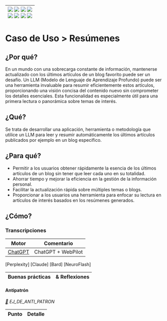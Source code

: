 <div align=right>

|[![](https://img.shields.io/badge/-Inicio-FFF?style=flat&logo=Emlakjet&logoColor=black)](/README.md) [![](https://img.shields.io/badge/-Introducción-FFF?style=flat&logo=abbrobotstudio&logoColor=black)](/documentos/intro.md) [![](https://img.shields.io/badge/-Modelos_de_lenguaje-FFF?style=flat&logo=LiveChat&logoColor=black)](/documentos/LLMs.md) [![](https://img.shields.io/badge/-Panorámica-FFF?style=flat&logo=openstreetmap&logoColor=black)](/documentos/panoramica.md)<br>  [![](https://img.shields.io/badge/-Prompts-FFF?style=flat&logo=Proton&logoColor=black)](/documentos/prompts/README.md) [![](https://img.shields.io/badge/-Ing,_de_prompts-FFF?style=flat&logo=googleearthengine&logoColor=black)](/documentos/ingenieriaDePrompts/README.md) [![](https://img.shields.io/badge/-Patrones-FFF?style=flat&logo=textpattern&logoColor=black)](/documentos/ingenieriaDePrompts/patrones/README.md) [![](https://img.shields.io/badge/-Casos_de_uso-FFF?style=flat&logo=gitbook&logoColor=black)](/documentos/casosDeUso/README.md)|
|-:|

</div>

# Caso de Uso > Resúmenes

## ¿Por qué?

En un mundo con una sobrecarga constante de información, mantenerse actualizado con los últimos artículos de un blog favorito puede ser un desafío. Un LLM (Modelo de Lenguaje de Aprendizaje Profundo) puede ser una herramienta invaluable para resumir eficientemente estos artículos, proporcionando una visión concisa del contenido nuevo sin comprometer los detalles esenciales. Esta funcionalidad es especialmente útil para una primera lectura o panorámica sobre temas de interés.

## ¿Qué?

Se trata de desarrollar una aplicación, herramienta o metodología que utilice un LLM para leer y resumir automáticamente los últimos artículos publicados por ejemplo en un blog específico.

## ¿Para qué?

- Permitir a los usuarios obtener rápidamente la esencia de los últimos artículos de un blog sin tener que leer cada uno en su totalidad.
- Ahorrar tiempo y mejorar la eficiencia en la gestión de la información personal.
- Facilitar la actualización rápida sobre múltiples temas o blogs.
- Proporcionar a los usuarios una herramienta para enfocar su lectura en artículos de interés basados en los resúmenes generados.

## ¿Cómo?

### Transcripciones

|Motor|Comentario|
|-|-|
[ChatGPT](https://chat.openai.com/share/9edebcca-8750-4b6c-abd2-95fbaa6bf6c8)|ChatGPT + WebPilot
[Perplexity]
[Claude]
[Bard]
[NeuroFlash]

|Buenas prácticas|& Reflexiones
|-|-|

#### Antipatrón

*[:link:]() EJ_DE_ANTI_PATRON*

|Punto|Detalle|
|-|-|
